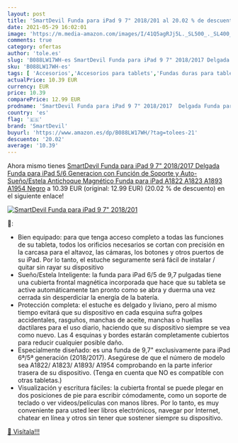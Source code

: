```yaml
---
layout: post
title: 'SmartDevil Funda para iPad 9 7" 2018/201 al 20.02 % de descuento'
date: 2021-05-29 16:02:01
image: 'https://m.media-amazon.com/images/I/41Q5agRJj5L._SL500_._SL400_.jpg'
comments: true
category: ofertas
author: 'tole.es'
slug: 'B088LW17WH-es SmartDevil Funda para iPad 9 7" 2018/2017 Delgada Funda...'
sku: 'B088LW17WH-es'
tags: [ 'Accesorios','Accesorios para tablets','Fundas duras para tablets','Fundas para tablets','Informática','ipad','smartdevil', ]
actualPrice: 10.39 EUR
currency: EUR
price: 10.39
comparePrice: 12.99 EUR
prodname: 'SmartDevil Funda para iPad 9 7" 2018/2017  Delgada Funda para iPad 5/6 Generacion con Función de Soporte y Auto-Sueño/Estela  Antichoque Magnético Funda para iPad A1822 A1823 A1893 A1954  Negro'
country: 'es'
flag: '🇪🇸'
brand: 'SmartDevil'
buyurl: 'https://www.amazon.es/dp/B088LW17WH/?tag=tolees-21'
descuento: '20.02'
average: '10.39'
---
```


Ahora mismo tienes [SmartDevil Funda para iPad 9 7" 2018/2017  Delgada Funda para iPad 5/6 Generacion con Función de Soporte y Auto-Sueño/Estela  Antichoque Magnético Funda para iPad A1822 A1823 A1893 A1954  Negro](https://www.amazon.es/dp/B088LW17WH/?tag=tolees-21) a 10.39 EUR (original: 12.99 EUR) (20.02 %  de descuento) en el siguiente enlace!

[![SmartDevil Funda para iPad 9 7" 2018/201](https://m.media-amazon.com/images/I/41Q5agRJj5L._SL500_._SL400_.jpg)](https://www.amazon.es/dp/B088LW17WH/?tag=tolees-21)

🔎:

- Bien equipado: para que tenga acceso completo a todas las funciones de su tableta, todos los orificios necesarios se cortan con precisión en la carcasa para el altavoz, las cámaras, los botones y otros puertos de su iPad. Por lo tanto, el estuche seguramente será fácil de instalar / quitar sin rayar su dispositivo
- Sueño/Estela Inteligente: la funda para iPad 6/5 de 9,7 pulgadas tiene una cubierta frontal magnética incorporada que hace que su tableta se active automáticamente tan pronto como se abra y duerma una vez cerrada sin desperdiciar la energía de la batería.
- Protección completa: el estuche es delgado y liviano, pero al mismo tiempo evitará que su dispositivo en cada esquina sufra golpes accidentales, rasguños, manchas de aceite, manchas o huellas dactilares para el uso diario, haciendo que su dispositivo siempre se vea como nuevo. Las 4 esquinas y bordes estarán completamente cubiertos para reducir cualquier posible daño.
- Especialmente diseñado: es una funda de 9,7" exclusivamente para iPad 6ª/5ª generación (2018/2017). Asegúrese de que el número de modelo sea A1822/ A1823/ A1893/ A1954 comprobando en la parte inferior trasera de su dispositivo. (Tenga en cuenta que NO es compatible con otras tabletas.)
- Visualización y escritura fáciles: la cubierta frontal se puede plegar en dos posiciones de pie para escribir cómodamente, como un soporte de teclado o ver videos/películas con manos libres. Por lo tanto, es muy conveniente para usted leer libros electrónicos, navegar por Internet, chatear en línea y otros sin tener que sostener siempre su dispositivo.

[🛒 Visítala!!!](https://www.amazon.es/dp/B088LW17WH/?tag=tolees-21)
